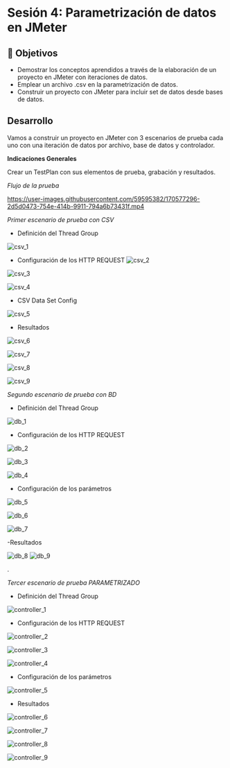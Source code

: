 # Sesión 4: Parametrización de datos en JMeter

## :dart: Objetivos

- Demostrar los conceptos aprendidos a través de la elaboración de un proyecto en JMeter con iteraciones de datos.
- Emplear un archivo .csv en la parametrización de datos.
- Construir un proyecto con JMeter para incluir set de datos desde bases de datos.


## Desarrollo

Vamos a construir un proyecto en JMeter con 3 escenarios de prueba cada uno con una iteración de datos por archivo, base de datos y controlador.

**Indicaciones Generales**

Crear un TestPlan con sus elementos de prueba, grabación y resultados.

*Flujo de la prueba*


https://user-images.githubusercontent.com/59595382/170577296-2d5d0473-754e-414b-9911-794a6b73431f.mp4


*Primer escenario de prueba con CSV*
- Definición del Thread Group
 
 ![csv_1](https://user-images.githubusercontent.com/59595382/170576432-3c105e06-796c-478c-ad64-a77342506856.PNG)

- Configuración de los HTTP REQUEST
 ![csv_2](https://user-images.githubusercontent.com/59595382/170576606-acb480a9-aedb-4087-863a-adb54ccbaab2.PNG)
 
 ![csv_3](https://user-images.githubusercontent.com/59595382/170576618-4b07cec9-684a-496f-bc6e-d62a81ac16e6.PNG)
 
 ![csv_4](https://user-images.githubusercontent.com/59595382/170576644-c3a92c6a-3b8b-4859-9b67-3ed44df954dc.PNG)
 
 - CSV Data Set Config
 
 ![csv_5](https://user-images.githubusercontent.com/59595382/170576711-9d4dcfea-4263-4b04-84bb-a6fef0a049a8.PNG)
 
 - Resultados
 
 ![csv_6](https://user-images.githubusercontent.com/59595382/170576716-37da4501-c596-482e-ab9d-8e75a83cb61e.PNG)
 
 ![csv_7](https://user-images.githubusercontent.com/59595382/170576731-a287db1f-932b-4375-a6e1-e1a2a470fe4e.PNG)
 
 ![csv_8](https://user-images.githubusercontent.com/59595382/170576746-a80097e8-5a28-4eb4-9b91-f0b54cefe063.PNG)
 
 ![csv_9](https://user-images.githubusercontent.com/59595382/170576757-b7a71c54-d2cf-45af-b446-b9dfb806dc45.PNG)



*Segundo escenario de prueba con BD*

- Definición del Thread Group

![db_1](https://user-images.githubusercontent.com/59595382/170576927-0815221b-2a41-4bc2-9672-6608cee77a07.PNG)

- Configuración de los HTTP REQUEST

![db_2](https://user-images.githubusercontent.com/59595382/170576944-6ecacd35-0bae-42b8-af58-0a791fdf449b.PNG)

![db_3](https://user-images.githubusercontent.com/59595382/170576953-feddf1c6-a824-4950-9a36-203d75958253.PNG)

![db_4](https://user-images.githubusercontent.com/59595382/170576957-d6ab7bee-f2a1-4b5b-ba8f-e51177e43295.PNG)

- Configuración de los parámetros

![db_5](https://user-images.githubusercontent.com/59595382/170576965-fdcf0f8c-c48a-4f2c-8745-3b306fec77ac.PNG)

![db_6](https://user-images.githubusercontent.com/59595382/170576975-45668aa7-dfd9-4013-badb-d90b7a811dea.PNG)

![db_7](https://user-images.githubusercontent.com/59595382/170576991-fabcc03d-9f4e-42c6-9d9f-9e7624be517c.PNG)

-Resultados

![db_8](https://user-images.githubusercontent.com/59595382/170576998-a3616734-f04c-4c9f-a51d-0efbd5c77581.PNG)
![db_9](https://user-images.githubusercontent.com/59595382/170577008-fe37366f-4c5e-4fd3-ac48-ba5553e43a80.PNG)


.

*Tercer escenario de prueba PARAMETRIZADO*

- Definición del Thread Group

![controller_1](https://user-images.githubusercontent.com/59595382/170581470-91fee62c-e1a5-463b-ba42-110ae822f88e.PNG)

- Configuración de los HTTP REQUEST

![controller_2](https://user-images.githubusercontent.com/59595382/170581710-0fb515d6-bc9c-44a0-8b79-00946bd1e8c2.PNG)

![controller_3](https://user-images.githubusercontent.com/59595382/170581723-efb4ed59-3cd5-4a7f-8854-7e1c2c6b1261.PNG)

![controller_4](https://user-images.githubusercontent.com/59595382/170581737-7045432c-20b0-48c5-b87a-a5c2c7e1e5a8.PNG)

- Configuración de los parámetros

![controller_5](https://user-images.githubusercontent.com/59595382/170581748-be1d4e45-f83c-4378-b1d1-249485fcdc6d.PNG)

- Resultados

![controller_6](https://user-images.githubusercontent.com/59595382/170582062-a8dcec07-faa3-4f61-b8cb-82bfcf401b8b.PNG)

![controller_7](https://user-images.githubusercontent.com/59595382/170582251-4a18dcc1-4f5e-4f8d-80e8-c800196e5e4c.PNG)

![controller_8](https://user-images.githubusercontent.com/59595382/170582269-2f1c4de5-8852-48db-a6ce-5f5e0c81d9c2.PNG)

![controller_9](https://user-images.githubusercontent.com/59595382/170582294-f0c0a4eb-691d-41c5-bac8-30ddbe57904e.PNG)


